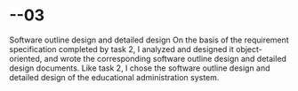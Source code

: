 # --03
Software outline design and detailed design On the basis of the requirement specification completed by task 2, I analyzed and designed it object-oriented, and wrote the corresponding software outline design and detailed design documents. Like task 2, I chose the software outline design and detailed design of the educational administration system.
